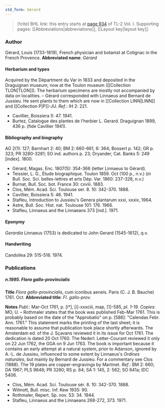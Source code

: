 ```yaml
---
std_form: Gérard
---
```


> [!cite] BHL link: this entry starts at [page 934](https://www.biodiversitylibrary.org/page/33121065) of TL-2 Vol. I.
> Supporting pages: [[Abbreviations|abbreviations]], [[Layout key|layout key]].

### Author

Gérard, Louis (1733-1819), French physician and botanist at Cotignac in the French Provence. 
**Abbreviated name**: *Gérard*

#### Herbarium and types

Acquired by the Départment du Var in 1833 and deposited in the Draguignan museum; now at the Toulon museum ([[Collection TLON|TLON]]). The herbarium specimens are mostly not accompanied by data on localities. – Gérard corresponded with Linnaeus and Bernard de Jussieu. He sent plants to them which are now in [[Collection LINN|LINN]] and [[Collection P|P]]-JU.
*Ref*.: IH 2: 221.
- Cavillier, Boissiera 5: 47. 1941.
- Burtez, Catalogue des plantes de l'herbier L. Gerard. Draguignan 1899, 436 p. (fide Cavillier 1941).

#### Bibliography and biography

AG 2(1): 127; Barnhart 2: 40; BM 2: 660-661, 6: 364; Bossert p. 142; GR p. 323; PR 3280-3281; SO ind. authors p. 23; Dryander, Cat. Banks 5: 249 \[index\]. 1800.
- Gérard, Magas. Enc. 1807(5): 354-366 (letter Linnaeus to Gérard).
- Teissier, L. G., Étude biographique. Toulon 1859. Oct (100 p., n.v.) (*in* Bull. Soc. Sci. belles-lettres et arts Dép. Var. 1860: 237-328, n.v.)
- Burnat, Bull. Soc. bot. France 30: cxviii. 1883.
- Clos, Mém. Acad. Sci. Toulouse ser. 8. 10: 342-370. 1888.
- Cavillier, Boissiera 5: 46. 1941.
- Stafleu, Introduction to Jussieu's Genera plantarum xxxi, xxxix, 1964.
- Astre, Bull. Soc. Hist. nat. Toulouse 101: 176. 1966.
- Stafleu, Linnaeus and the Linnaeans 373 \[ind.\]. 1971.

#### Eponymy

*Gerardia* Linnaeus (1753) is dedicated to John Gerard (1545-1612), q.v.

#### Handwriting

Candollea 29: 515-516. 1974.

### Publications

##### n.1995. Flora gallo-provincialis

**Title**
*Flora gallo-provincialis*, cum iconibus aeneis. Paris (C. J. B. Bauche) 1761. Oct.
**Abbreviated title**: *Fl. gallo-prov.*

**Notes**
*Publ*.: Mar-Oct 1761, p. \[i\*\], \[i\]-xxxciii, map, \[1\]-585, *pl. 1-19. Copies*: MO, U. – Rothmaler states that the book was published Feb-Mar 1761. This is probably based on the date of the "Approbatio" on p. \[586\]: "Calendas Febr. Ann. 1761." This statement marks the printing of the last sheet; it is reasonable to assume that publication took place shortly afterwards. The Amsterdam ed. of the J. Sçavans reviewed it in its issue for Oct 1761. The dedication is dated 20 Oct 1760. The Nederl. Letter-Courant reviewed it only on 22 Jun 1762, the GGA on 9 Jun 1763.
The book is important because it contains an early attempt at a natural system, prior to Adanson, ignored by A.-L. de Jussieu, influenced to some extent by Linnaeus's *Ordines naturales*, but mainly by Bernard de Jussieu. For a commentary see Clos (1888). The 19 plates are copper-engravings by Martinet.
*Ref*.: BM 2: 660; DA 1967; PLS 9848; PR 3280; RS p. 84; SA 1: 145, 2: 562; SO 641a; IDC 5406.
- Clos, Mém. Acad. Sci. Toulouse sér. 8. 10: 342-370. 1888.
- Wilmott, Bull. misc. Inf. Kew 1935: 90.
- Rothmaler, Repert. Sp. nov. 53: 34. 1944.
- Stafleu, Linnaeus and the Linnaeans 268-272, 373. 1971.

